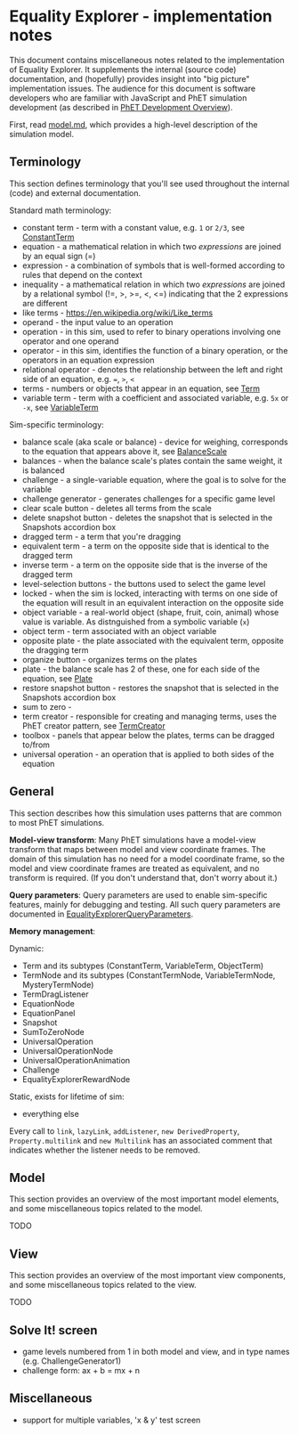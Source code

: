 # Equality Explorer - implementation notes

This document contains miscellaneous notes related to the implementation of Equality Explorer. 
It supplements the internal (source code) documentation, and (hopefully) provides insight into
"big picture" implementation issues.  The audience for this document is software developers who
are familiar with JavaScript and PhET simulation development (as described in 
[PhET Development Overview](http://bit.ly/phet-html5-development-overview)).

First, read [model.md](https://github.com/phetsims/equality-explorer/blob/master/doc/model.md),
which provides a high-level description of the simulation model.

## Terminology

This section defines terminology that you'll see used throughout the internal (code) and external documentation.

Standard math terminology:

* constant term - term with a constant value, e.g. `1` or `2/3`, see [ConstantTerm](https://github.com/phetsims/equality-explorer/blob/master/js/common/model/ConstantTerm.js)
* equation - a mathematical relation in which two _expressions_ are joined by an equal sign (=)
* expression - a combination of symbols that is well-formed according to rules that depend on the context
* inequality - a mathematical relation in which two _expressions_ are joined by a 
relational symbol (!=, >, >=, <, <=) indicating that the 2 expressions are different
* like terms - https://en.wikipedia.org/wiki/Like_terms
* operand - the input value to an operation
* operation - in this sim, used to refer to binary operations involving one operator and one operand
* operator - in this sim, identifies the function of a binary operation, or the operators in an equation expression
* relational operator - denotes the relationship between the left and right side of an equation, e.g. `=`, `>`, `<`
* terms - numbers or objects that appear in an equation, see [Term](https://github.com/phetsims/equality-explorer/blob/master/js/common/model/Term.js)
* variable term - term with a coefficient and associated variable, e.g. `5x` or `-x`, see [VariableTerm](https://github.com/phetsims/equality-explorer/blob/master/js/common/model/VariableTerm.js)

Sim-specific terminology:

* balance scale (aka scale or balance) - device for weighing, corresponds to the equation that appears above it, see [BalanceScale](https://github.com/phetsims/equality-explorer/blob/master/js/common/model/BalanceScale.js)
* balances - when the balance scale's plates contain the same weight, it is balanced
* challenge - a single-variable equation, where the goal is to solve for the variable
* challenge generator - generates challenges for a specific game level
* clear scale button - deletes all terms from the scale
* delete snapshot button - deletes the snapshot that is selected in the Snapshots accordion box
* dragged term - a term that you're dragging
* equivalent term - a term on the opposite side that is identical to the dragged term
* inverse term - a term on the opposite side that is the inverse of the dragged term
* level-selection buttons - the buttons used to select the game level
* locked - when the sim is locked, interacting with terms on one side of the equation will result in an equivalent interaction on the opposite side
* object variable - a real-world object (shape, fruit, coin, animal) whose value is variable. As distnguished from a symbolic variable (`x`)
* object term - term associated with an object variable
* opposite plate - the plate associated with the equivalent term, opposite the dragging term
* organize button - organizes terms on the plates
* plate - the balance scale has 2 of these, one for each side of the equation, see [Plate](https://github.com/phetsims/equality-explorer/blob/master/js/common/model/Plate.js)
* restore snapshot button - restores the snapshot that is selected in the Snapshots accordion box
* sum to zero -
* term creator - responsible for creating and managing terms, uses the PhET creator pattern, see [TermCreator](https://github.com/phetsims/equality-explorer/blob/master/js/common/model/TermCreator.js) 
* toolbox - panels that appear below the plates, terms can be dragged to/from
* universal operation - an operation that is applied to both sides of the equation 

## General

This section describes how this simulation uses patterns that are common to most PhET simulations.

**Model-view transform**: Many PhET simulations have a model-view transform that maps between model and view coordinate
frames. The domain of this simulation has no need for a model coordinate frame, so the model and view coordinate frames
are treated as equivalent, and no transform is required. (If you don't understand that, don't worry about it.)

**Query parameters**: Query parameters are used to enable sim-specific features, mainly for debugging and
testing. All such query parameters are documented in
[EqualityExplorerQueryParameters](https://github.com/phetsims/equality-explorer/blob/master/js/common/EqualityExplorerQueryParameters.js).

**Memory management**:

Dynamic:
- Term and its subtypes (ConstantTerm, VariableTerm, ObjectTerm)
- TermNode and its subtypes (ConstantTermNode, VariableTermNode, MysteryTermNode)
- TermDragListener
- EquationNode
- EquationPanel
- Snapshot
- SumToZeroNode
- UniversalOperation
- UniversalOperationNode
- UniversalOperationAnimation
- Challenge
- EqualityExplorerRewardNode

Static, exists for lifetime of sim:
- everything else

Every call to `link`, `lazyLink`, `addListener`, `new DerivedProperty`, `Property.multilink` and `new Multilink`
has an associated comment that indicates whether the listener needs to be removed.

## Model

This section provides an overview of the most important model elements, and some miscellaneous topics
related to the model.

TODO

## View

This section provides an overview of the most important view components, and some miscellaneous topics
related to the view.

TODO

## Solve It! screen

- game levels numbered from 1 in both model and view, and in type names (e.g. ChallengeGenerator1)
- challenge form: ax + b = mx + n

## Miscellaneous

- support for multiple variables, 'x & y' test screen
